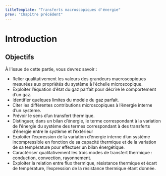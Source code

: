 ```yaml
---
titleTemplate: "Transferts macroscopiques d'énergie"
prev: "Chapitre précédent"
---
```


# Introduction

## Objectifs

À l'issue de cette partie, vous devrez savoir :

- Relier qualitativement les valeurs des grandeurs macroscopiques mesurées aux propriétés du système à l’échelle microscopique.
- Exploiter l’équation d’état du gaz parfait pour décrire le comportement d’un gaz.
- Identifier quelques limites du modèle du gaz parfait.
- Citer les différentes contributions microscopiques à l’énergie interne d’un système.
- Prévoir le sens d’un transfert thermique.
- Distinguer, dans un bilan d’énergie, le terme correspondant à la variation de l’énergie du système des termes correspondant à des transferts d’énergie entre le système et l’extérieur
- Exploiter l’expression de la variation d’énergie interne d’un système incompressible en fonction de sa capacité thermique et de la variation de sa température pour effectuer un bilan énergétique.
- Caractériser qualitativement les trois modes de transfert thermique : conduction, convection, rayonnement.
- Exploiter la relation entre flux thermique, résistance thermique et écart de température, l’expression de la résistance thermique étant donnée.

